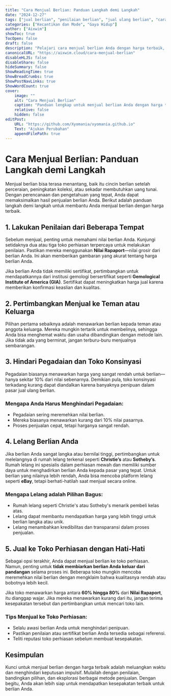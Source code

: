 ```yaml
---
title: "Cara Menjual Berlian: Panduan Langkah demi Langkah"
date: "2024-12-27"
tags: ["jual berlian", "penilaian berlian", "jual ulang berlian", "cara menjual berlian", "sertifikat berlian"]
categories: ["Kecantikan dan Mode", "Gaya Hidup"]
author: ["Aixwim"]
showToc: true
TocOpen: false
draft: false
description: "Pelajari cara menjual berlian Anda dengan harga terbaik, termasuk tips penilaian, opsi penjualan, dan menghindari penipuan."
canonicalURL: "https://aixwim.cloud/cara-menjual-berlian"
disableHLJS: false
disableShare: false
hideSummary: false
ShowReadingTime: true
ShowBreadCrumbs: true
ShowPostNavLinks: true
ShowWordCount: true
cover:
    image: ""
    alt: "Cara Menjual Berlian"
    caption: "Panduan lengkap untuk menjual berlian Anda dengan harga terbaik."
    relative: false
    hidden: false
editPost:
    URL: "https://github.com/Xyomania/xyomania.github.io"
    Text: "Ajukan Perubahan"
    appendFilePath: true
---
```


# Cara Menjual Berlian: Panduan Langkah demi Langkah

Menjual berlian bisa terasa menantang, baik itu cincin berlian setelah perceraian, peningkatan koleksi, atau sekadar membutuhkan uang tunai. Dengan perencanaan dan pengetahuan yang tepat, Anda dapat memaksimalkan hasil penjualan berlian Anda. Berikut adalah panduan langkah demi langkah untuk membantu Anda menjual berlian dengan harga terbaik.

## 1. Lakukan Penilaian dari Beberapa Tempat

Sebelum menjual, penting untuk memahami nilai berlian Anda. Kunjungi setidaknya dua atau tiga toko perhiasan terpercaya untuk melakukan penilaian. Pastikan mereka menggunakan **Nilai Rapaport**—nilai grosir dari berlian Anda. Ini akan memberikan gambaran yang akurat tentang harga berlian Anda.

Jika berlian Anda tidak memiliki sertifikat, pertimbangkan untuk mendapatkannya dari institusi gemologi bersertifikat seperti **Gemological Institute of America (GIA)**. Sertifikat dapat meningkatkan harga jual karena memberikan konfirmasi keaslian dan kualitas.

## 2. Pertimbangkan Menjual ke Teman atau Keluarga

Pilihan pertama sebaiknya adalah menawarkan berlian kepada teman atau anggota keluarga. Mereka mungkin tertarik untuk membelinya, sehingga Anda bisa menghemat waktu dan usaha dibandingkan dengan metode lain. Jika tidak ada yang berminat, jangan terburu-buru menjualnya sembarangan.

## 3. Hindari Pegadaian dan Toko Konsinyasi

Pegadaian biasanya menawarkan harga yang sangat rendah untuk berlian—hanya sekitar 10% dari nilai sebenarnya. Demikian pula, toko konsinyasi terkadang kurang dapat diandalkan karena banyaknya penipuan dalam pasar jual ulang berlian.

### Mengapa Anda Harus Menghindari Pegadaian:
- Pegadaian sering meremehkan nilai berlian.
- Mereka biasanya menawarkan kurang dari 10% nilai pasarnya.
- Proses penjualan cepat, tetapi harganya sangat rendah.

## 4. Lelang Berlian Anda

Jika berlian Anda sangat langka atau bernilai tinggi, pertimbangkan untuk melelangnya di rumah lelang terkenal seperti **Christie’s** atau **Sotheby’s**. Rumah lelang ini spesialis dalam perhiasan mewah dan memiliki sumber daya untuk menghadirkan berlian Anda kepada pasar yang tepat. Untuk berlian yang nilainya lebih rendah, Anda bisa mencoba platform lelang seperti **eBay**, tetapi berhati-hatilah saat menjual secara online.

### Mengapa Lelang adalah Pilihan Bagus:
- Rumah lelang seperti Christie's atau Sotheby's menarik pembeli kelas atas.
- Lelang dapat membantu mendapatkan harga yang lebih tinggi untuk berlian langka atau unik.
- Lelang menambahkan kredibilitas dan transparansi dalam proses penjualan.

## 5. Jual ke Toko Perhiasan dengan Hati-Hati

Sebagai opsi terakhir, Anda dapat menjual berlian ke toko perhiasan. Namun, penting untuk **tidak membiarkan berlian Anda keluar dari pandangan** selama proses ini. Beberapa toko mungkin mencoba meremehkan nilai berlian dengan mengklaim bahwa kualitasnya rendah atau bobotnya lebih kecil.

Jika toko menawarkan harga antara **60% hingga 80%** dari **Nilai Rapaport**, itu dianggap wajar. Jika mereka menawarkan kurang dari itu, jangan terima kesepakatan tersebut dan pertimbangkan untuk mencari toko lain.

### Tips Menjual ke Toko Perhiasan:
- Selalu awasi berlian Anda untuk menghindari penipuan.
- Pastikan penilaian atau sertifikat berlian Anda tersedia sebagai referensi.
- Teliti reputasi toko perhiasan sebelum membuat kesepakatan.

## Kesimpulan

Kunci untuk menjual berlian dengan harga terbaik adalah meluangkan waktu dan menghindari keputusan impulsif. Mulailah dengan penilaian, bandingkan pilihan, dan eksplorasi berbagai metode penjualan. Dengan begitu, Anda akan lebih siap untuk mendapatkan kesepakatan terbaik untuk berlian Anda.
